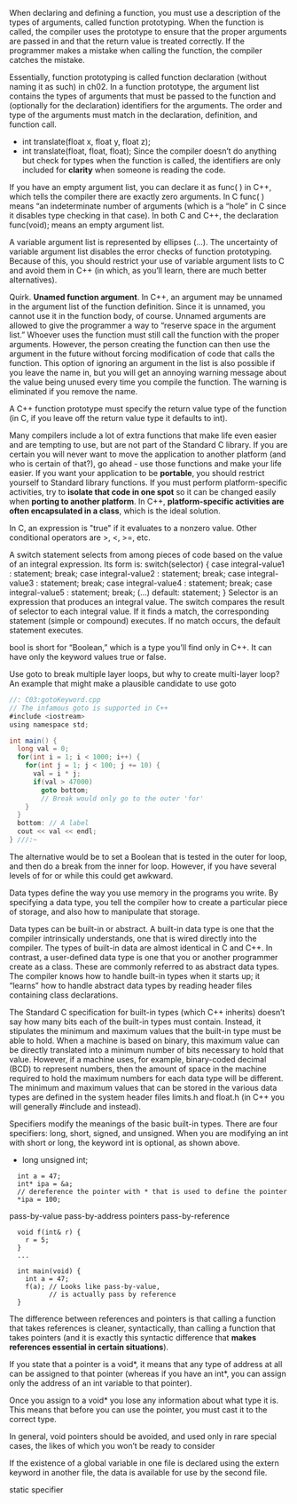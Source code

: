 When declaring and defining a function, you must use a description of the types of arguments, called function prototyping. When the function is called, the compiler uses the prototype to ensure that the proper arguments are passed in and that the return value is treated correctly. If the programmer makes a mistake when calling the function, the compiler catches the mistake.

Essentially, function prototyping is called function declaration (without naming it as such) in ch02. In a function prototype, the argument list contains the types of arguments that must be passed to the function and (optionally for the declaration) identifiers for the arguments. The order and type of the arguments must match in the declaration, definition, and function call.
  * int translate(float x, float y, float z);
  * int translate(float, float, float);
Since the compiler doesn’t do anything but check for types when the function is called, the identifiers are only included for **clarity** when someone is reading the code.

If you have an empty argument list, you can declare it as func( ) in C++, which tells the compiler there are exactly zero arguments.
In C func( ) means “an indeterminate number of arguments (which is a “hole” in C since it disables type checking in that case).
In both C and C++, the declaration func(void); means an empty argument list.

A variable argument list is represented by ellipses (...). The uncertainty of variable argument list disables the error checks of function prototyping. Because of this, you should restrict your use of variable argument lists to C and avoid them in C++ (in which, as you’ll learn, there are much better alternatives).

Quirk. **Unamed function argument**.  In C++, an argument may be unnamed in the argument list of the function definition. Since it is unnamed, you cannot use it in the function body, of course. Unnamed arguments are allowed to give the programmer a way to “reserve space in the argument list.” Whoever uses the function must still call the function with the proper arguments. However, the person creating the function can then use the argument in the future without forcing modification of code that calls the function. This option of ignoring an argument in the list is also possible if you leave the name in, but you will get an annoying warning message about the value being unused every time you compile the function. The warning is eliminated if you remove the name.

A C++ function prototype must specify the return value type of the function (in C, if you leave off the return value type it defaults to int).


Many compilers include a lot of extra functions that make life even easier and are tempting to use, but are not part of the Standard C library. If you are certain you will never want to move the application to another platform (and who is certain of that?), go ahead - use those functions and make your life easier. If you want your application to be **portable**, you should restrict yourself to Standard library functions. If you must perform platform-specific activities, try to **isolate that code in one spot** so it can be changed easily when **porting to another platform**. In C++, **platform-specific activities are often encapsulated in a class**, which is the ideal solution.

In C, an expression is "true" if it evaluates to a nonzero value. Other conditional operators are >, <, >=, etc.

A switch statement selects from among pieces of code based on the value of an integral expression. Its form is:
switch(selector) {
    case integral-value1 : statement; break;
    case integral-value2 : statement; break;
    case integral-value3 : statement; break;
    case integral-value4 : statement; break;
    case integral-value5 : statement; break;
    (...)
    default: statement;
}
Selector is an expression that produces an integral value. The switch compares the result of selector to each integral value. If it finds a match, the corresponding statement (simple or compound) executes. If no match occurs, the default statement executes.

bool is short for “Boolean,” which is a type you’ll find only in C++. It can have only the keyword values true or false.

Use goto to break multiple layer loops, but why to create multi-layer loop?
An example that might make a plausible candidate to use goto
```java
//: C03:gotoKeyword.cpp
// The infamous goto is supported in C++
#include <iostream>
using namespace std;

int main() {
  long val = 0;
  for(int i = 1; i < 1000; i++) {
    for(int j = 1; j < 100; j += 10) {
      val = i * j;
      if(val > 47000)
        goto bottom;
        // Break would only go to the outer 'for'
    }
  }
  bottom: // A label
  cout << val << endl;
} ///:~
```
The alternative would be to set a Boolean that is tested in the outer for loop, and then do a break from the inner for loop. However, if you have several levels of for or while this could get awkward.


Data types define the way you use memory in the programs you write. By specifying a data type, you tell the compiler how to create a particular piece of storage, and also how to manipulate that storage.

Data types can be built-in or abstract. A built-in data type is one that the compiler intrinsically understands, one that is wired directly into the compiler. The types of built-in data are almost identical in C and C++. In contrast, a user-defined data type is one that you or another programmer create as a class. These are commonly referred to as abstract data types. The compiler knows how to handle built-in types when it starts up; it “learns” how to handle abstract data types by reading header files containing class declarations.

The Standard C specification for built-in types (which C++ inherits) doesn’t say how many bits each of the built-in types must contain. Instead, it stipulates the minimum and maximum values that the built-in type must be able to hold. When a machine is based on binary, this maximum value can be directly translated into a minimum number of bits necessary to hold that value. However, if a machine uses, for example, binary-coded decimal (BCD) to represent numbers, then the amount of space in the machine required to hold the maximum numbers for each data type will be different. The minimum and maximum values that can be stored in the various data types are defined in the system header files limits.h and float.h (in C++ you will generally #include <climits> and <cfloat> instead).

Specifiers modify the meanings of the basic built-in types. There are four specifiers: long, short, signed, and unsigned. When you are modifying an int with short or long, the keyword int is optional, as shown above.
  * long unsigned int;

```
  int a = 47;
  int* ipa = &a;
  // dereference the pointer with * that is used to define the pointer
  *ipa = 100;
```
pass-by-value
pass-by-address pointers
pass-by-reference
```
  void f(int& r) {
    r = 5;
  }
  ...

  int main(void) {
    int a = 47;
    f(a); // Looks like pass-by-value,
          // is actually pass by reference
  }
```

The difference between references and pointers is that calling a function that takes references is cleaner, syntactically, than calling a function that takes pointers (and it is exactly this syntactic difference that **makes references essential in certain situations**).

If you state that a pointer is a void*, it means that any type of address at all can be assigned to that pointer (whereas if you have an int*, you can assign only the address of an int variable to that pointer).

Once you assign to a void\* you lose any information about what type it is. This means that before you can use the pointer, you must cast it to the correct type.

In general, void pointers should be avoided, and used only in rare special cases, the likes of which you won’t be ready to consider

If the existence of a global variable in one file is declared using the extern keyword in another file, the data is available for use by the second file. 


static specifier
